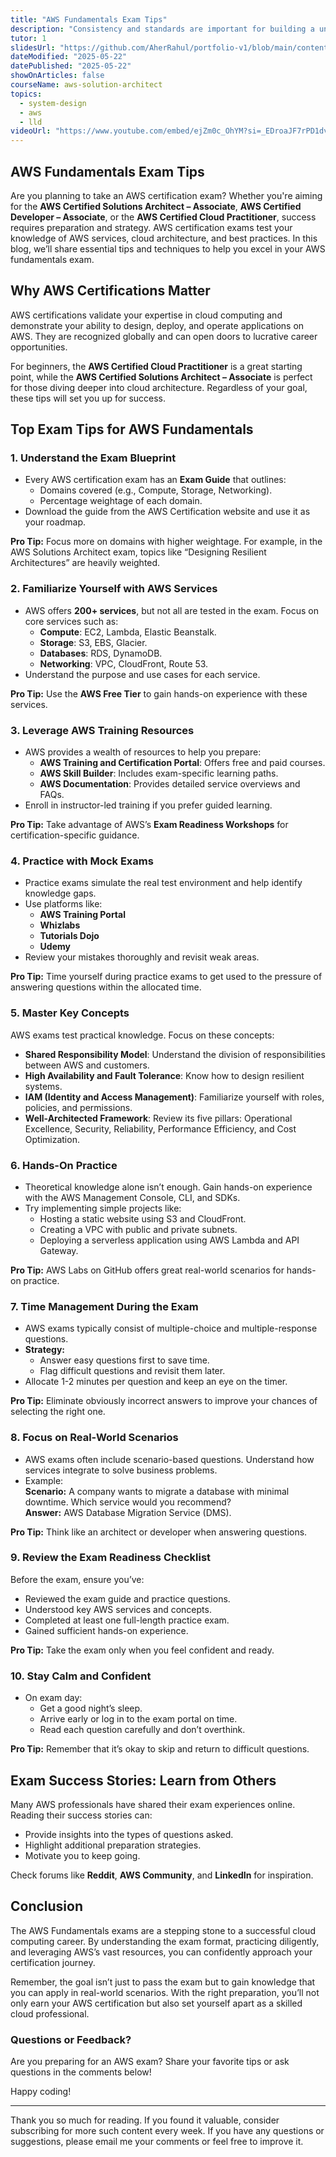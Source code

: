 ```yaml
---
title: "AWS Fundamentals Exam Tips"
description: "Consistency and standards are important for building a unified design language and help the user know what to expect from our product and how to use it. However, this does not mean sacrificing the user experience. In this sense, the context and needs of our users are priorities when developing our solutions."
tutor: 1
slidesUrl: "https://github.com/AherRahul/portfolio-v1/blob/main/content/articles/aws-solution-architect-exam-guide.md"
dateModified: "2025-05-22"
datePublished: "2025-05-22"
showOnArticles: false
courseName: aws-solution-architect
topics:
  - system-design
  - aws
  - lld
videoUrl: "https://www.youtube.com/embed/ejZm0c_OhYM?si=_EDroaJF7rPD1dvL"
---
```


## AWS Fundamentals Exam Tips

Are you planning to take an AWS certification exam? Whether you're aiming for the **AWS Certified Solutions Architect – Associate**, **AWS Certified Developer – Associate**, or the **AWS Certified Cloud Practitioner**, success requires preparation and strategy. AWS certification exams test your knowledge of AWS services, cloud architecture, and best practices. In this blog, we’ll share essential tips and techniques to help you excel in your AWS fundamentals exam.



## Why AWS Certifications Matter

AWS certifications validate your expertise in cloud computing and demonstrate your ability to design, deploy, and operate applications on AWS. They are recognized globally and can open doors to lucrative career opportunities.

For beginners, the **AWS Certified Cloud Practitioner** is a great starting point, while the **AWS Certified Solutions Architect – Associate** is perfect for those diving deeper into cloud architecture. Regardless of your goal, these tips will set you up for success.



## Top Exam Tips for AWS Fundamentals

### 1. **Understand the Exam Blueprint**
   - Every AWS certification exam has an **Exam Guide** that outlines:
     - Domains covered (e.g., Compute, Storage, Networking).
     - Percentage weightage of each domain.
   - Download the guide from the AWS Certification website and use it as your roadmap.

   **Pro Tip:** Focus more on domains with higher weightage. For example, in the AWS Solutions Architect exam, topics like “Designing Resilient Architectures” are heavily weighted.



### 2. **Familiarize Yourself with AWS Services**
   - AWS offers **200+ services**, but not all are tested in the exam. Focus on core services such as:
     - **Compute**: EC2, Lambda, Elastic Beanstalk.
     - **Storage**: S3, EBS, Glacier.
     - **Databases**: RDS, DynamoDB.
     - **Networking**: VPC, CloudFront, Route 53.
   - Understand the purpose and use cases for each service.

   **Pro Tip:** Use the **AWS Free Tier** to gain hands-on experience with these services.



### 3. **Leverage AWS Training Resources**
   - AWS provides a wealth of resources to help you prepare:
     - **AWS Training and Certification Portal**: Offers free and paid courses.
     - **AWS Skill Builder**: Includes exam-specific learning paths.
     - **AWS Documentation**: Provides detailed service overviews and FAQs.
   - Enroll in instructor-led training if you prefer guided learning.

   **Pro Tip:** Take advantage of AWS’s **Exam Readiness Workshops** for certification-specific guidance.



### 4. **Practice with Mock Exams**
   - Practice exams simulate the real test environment and help identify knowledge gaps.
   - Use platforms like:
     - **AWS Training Portal**
     - **Whizlabs**
     - **Tutorials Dojo**
     - **Udemy**
   - Review your mistakes thoroughly and revisit weak areas.

   **Pro Tip:** Time yourself during practice exams to get used to the pressure of answering questions within the allocated time.



### 5. **Master Key Concepts**
   AWS exams test practical knowledge. Focus on these concepts:
   - **Shared Responsibility Model**: Understand the division of responsibilities between AWS and customers.
   - **High Availability and Fault Tolerance**: Know how to design resilient systems.
   - **IAM (Identity and Access Management)**: Familiarize yourself with roles, policies, and permissions.
   - **Well-Architected Framework**: Review its five pillars: Operational Excellence, Security, Reliability, Performance Efficiency, and Cost Optimization.



### 6. **Hands-On Practice**
   - Theoretical knowledge alone isn’t enough. Gain hands-on experience with the AWS Management Console, CLI, and SDKs.
   - Try implementing simple projects like:
     - Hosting a static website using S3 and CloudFront.
     - Creating a VPC with public and private subnets.
     - Deploying a serverless application using AWS Lambda and API Gateway.

   **Pro Tip:** AWS Labs on GitHub offers great real-world scenarios for hands-on practice.



### 7. **Time Management During the Exam**
   - AWS exams typically consist of multiple-choice and multiple-response questions.
   - **Strategy:**
     - Answer easy questions first to save time.
     - Flag difficult questions and revisit them later.
   - Allocate 1-2 minutes per question and keep an eye on the timer.

   **Pro Tip:** Eliminate obviously incorrect answers to improve your chances of selecting the right one.



### 8. **Focus on Real-World Scenarios**
   - AWS exams often include scenario-based questions. Understand how services integrate to solve business problems.
   - Example:  
     **Scenario:** A company wants to migrate a database with minimal downtime. Which service would you recommend?  
     **Answer:** AWS Database Migration Service (DMS).

   **Pro Tip:** Think like an architect or developer when answering questions.



### 9. **Review the Exam Readiness Checklist**
   Before the exam, ensure you’ve:
   - Reviewed the exam guide and practice questions.
   - Understood key AWS services and concepts.
   - Completed at least one full-length practice exam.
   - Gained sufficient hands-on experience.

   **Pro Tip:** Take the exam only when you feel confident and ready.



### 10. **Stay Calm and Confident**
   - On exam day:
     - Get a good night’s sleep.
     - Arrive early or log in to the exam portal on time.
     - Read each question carefully and don’t overthink.

   **Pro Tip:** Remember that it’s okay to skip and return to difficult questions.



## Exam Success Stories: Learn from Others

Many AWS professionals have shared their exam experiences online. Reading their success stories can:
- Provide insights into the types of questions asked.
- Highlight additional preparation strategies.
- Motivate you to keep going.

Check forums like **Reddit**, **AWS Community**, and **LinkedIn** for inspiration.



## Conclusion

The AWS Fundamentals exams are a stepping stone to a successful cloud computing career. By understanding the exam format, practicing diligently, and leveraging AWS’s vast resources, you can confidently approach your certification journey.

Remember, the goal isn’t just to pass the exam but to gain knowledge that you can apply in real-world scenarios. With the right preparation, you’ll not only earn your AWS certification but also set yourself apart as a skilled cloud professional.



### Questions or Feedback?

Are you preparing for an AWS exam? Share your favorite tips or ask questions in the comments below!


Happy coding!








---

Thank you so much for reading. If you found it valuable, consider subscribing for more such content every week. If you have any questions or suggestions, please email me your comments or feel free to improve it.